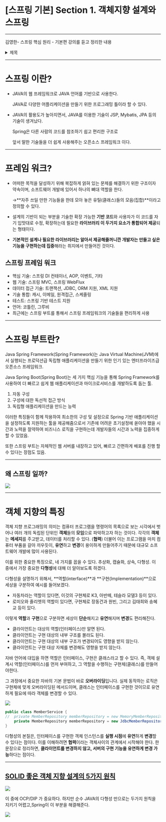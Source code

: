 # [스프링 기본] Section 1. 객체지향 설계와 스프링

---

김영한- 스프링 핵심 원리 - 기본편 강의를 듣고 정리한 내용

<details>
<summary>제목</summary>
<div>

[스프링 기본] Section 1. 객체지향 설계와 스프링



</div>
</details>

---

# 스프링 이란?

- JAVA의 웹 프레임워크로 JAVA 언어를 기반으로 사용한다.
    
    JAVA로 다양한 어플리케이션을 만들기 위한 프로그래밍 틀이라 할 수 있다.
    
- JAVA의 활용도가 높아지면서, JAVA를 이용한 기술이 JSP, Mybatis, JPA 등의 기술이 생겨났다.
    
    Spring은 다른 사람의 코드를 참조하기 쉽고 편리한 구조로
    
    앞서 말한 기술들을 더 쉽게 사용해주는 오픈소스 프레임워크 이다.
    

---

# 프레임 워크?

- 어떠한 목적을 달성하기 위해 복잡하게 얽혀 있는 문제를 해결하기 위한 구조이자 약속이며, 소프트웨어 개발에 있어서 하나의 뼈대 역할을 한다.
    
    →**자주 쓰일 만한 기능들을 한데 모아 놓은 유틸(클래스)들의 모음(집합)**이라고 정의할 수 있다.
    
- 설계의 기반이 되는 부분을 기술한 확장 가능한 **기반 코드**와 사용자가 이 코드를 자기 입맛대로 수정, 확장하는데 필요한 **라이브러리 이 두가지 요소가 통합되어 제공**되는 형태이다.
- **기본적인 설계나 필요한 라이브러리는 알아서 제공해줄꺼니깐 개발자는 만들고 싶은 기능을 구현하는데 집중**해라는 취지에서 만들어진 것이다.

## 스프링 프레임 워크

- 핵심 기술: 스프링 DI 컨테이너, AOP, 이벤트, 기타
- 웹 기술: 스프링 MVC, 스프링 WebFlux
- 데이터 접근 기술: 트랜잭션, JDBC, ORM 지원, XML 지원
- 기술 통합: 캐시, 이메일, 원격접근, 스케줄링
- 테스트: 스프링 기반 테스트 지원
- 언어: 코틀린, 그루비
- 최근에는 스프링 부트를 통해서 스프링 프레임워크의 기술들을 편리하게 사용

---

# 스프링 부트란?

Java Spring Framework(Spring Framework)는 Java Virtual Machine(JVM)에서 실행되는 프로덕션급 독립형 애플리케이션을 만들기 위한 인기 있는 엔터프라이즈급 오픈소스 프레임워크.

Java Spring Boot(Spring Boot)는 세 가지 핵심 기능을 통해 Spring Framework를 사용하여 더 빠르고 쉽게 웹 애플리케이션과 마이크로서비스를 개발하도록 돕는 툴.

1. 자동 구성
2. 구성에 대한 독선적 접근 방식
3. 독립형 애플리케이션을 만드는 능력

이러한 특징들이 함께 작용하여 최소한의 구성 및 설정으로 Spring 기반 애플리케이션을 설정하도록 지원하는 툴을 제공해줌으로서 기존에 어려운 초기설정에 쏟아야 했을 시간과 노력을 절약하여 비즈니스 로직을 구현하는데 개발자들의 시간과 노력을 집중하게 할 수 있었음.

또한 스프링 부트는 자체적인 웹 서버를 내장하고 있어, 빠르고 간편하게 배포를 진행 할 수 있다는 장점도 있음.

---

## 왜 스프링 일까?

<img src="https://github.com/GYEONGDONGBAEK/SpringStudy/assets/122242439/371f62b1-eabb-4c58-bf87-e4f91ce1aab1">

---

# 객체 지향의 특징

객체 지향 프로그래밍의 의미는 컴퓨터 프로그램을 명령어의 목록으로 보는 시각에서 벗어나 여러 개의 독립된 단위인 **객체**들의 **모임**으로 파악하고자 하는 것이다. 각각의 **객체**는 **메세지**를 주고받고, 데이터를 처리할 수 있다. (**협력**) 더불어 이는 프로그램을 마치 컴퓨터 부품을 갈아 끼우듯이, **유연**하고 **변경**이 용이하게 만들어주기 때문에 대규모 소프트웨어 개발에 많이 사용된다.

이를 위한 중요한 특징으로, 네 가지를 꼽을 수 있다. 추상화, 캡슐화, 상속, 다형성. 이 중에서 가장 중요한 **다형성**에 대해 더 알아보도록 하겠다.

다형성을 설명하기 위해서, **역할(interface)**과 **구현(Implementation)**으로 세상을 구분하여 예시를 들어보겠다.

- 자동차라는 역할이 있다면, 이것의 구현체로 K3, 아반떼, 테슬라 모델3 등이 있다.
- 로미오와 줄리엣의 역할이 있다면, 구현체로 장동건과 원빈, 그리고 김태희와 송혜교 등이 있다.

이렇게 **역할**과 **구현**으로 구분하면 세상이 **단순**해지고 **유연**해지며 **변경**도 편리해진다.

- 클라이언트는 대상의 역할(인터페이스)만 알면 된다.
- 클라이언트는 구현 대상의 내부 구조를 몰라도 된다.
- 클라이언트는 구현 대상의 내부 구조가 변경되어도 영향을 받지 않는다.
- 클라이언트는 구현 대상 자체를 변경해도 영향을 받지 않는다.

자바 언어에 대입을 하면 역할은 인터페이스, 구현은 클래스라고 할 수 있다. 즉, 객체 설계시 역할(인터페이스)를 먼저 부여하고, 그 역할을 수행하는 구현체(클래스)를 만들어야한다.

그 과정에서 중요한 자바의 기본 문법이 바로 **오버라이딩**입니다. 실제 동작하는 로직은 구현체에 맞게 오버라이딩된 메서드이며, 클래스는 인터페이스를 구현한 것이므로 유연하게 필요에 따라 객체를 변경할 수 있다.

<img src="https://github.com/GYEONGDONGBAEK/SpringStudy/assets/122242439/d400736d-b33d-4292-b455-9b859748b611">

```java
public class MemberService {
//	private MemberRepository memberRepository = new MemoryMemberRepository();
    private MemberRepository memberRepository = new JdbcMemberRepository();
}
```

다형성의 본질은, 인터페이스를 구현한 객체 인스턴스를 **실행 시점**에 **유연**하게 **변경**할 수 있다는 점이다. 이를 이해하려면 **협력**이라는 객체사이의 관계에서 시작해야 한다. 한 문장으로 정리하면, **클라이언트를 변경하지 않고, 서버의 구현 기능을 유연하게 변경 가능**하다는 점이다.

---

## **[SOLID 좋은 객체 지향 설계의 5가지 원칙](https://www.notion.so/SOLID-073404dc4d734c2a81e236dfd7558cb2?pvs=21)**

<img src="https://github.com/GYEONGDONGBAEK/SpringStudy/assets/122242439/634f7b03-40b2-4ce9-99f4-992a570dbb08">

이 중에 OCP/DIP 가 중요하다. 하지만 순수 JAVA의 다형성 만으로는 두가지 원칙을 지키기 어렵고,Spring이 이 부분을 해결해준다.

<img src="https://github.com/GYEONGDONGBAEK/SpringStudy/assets/122242439/31cde6b7-1cec-49ed-814d-d6c56929daca">